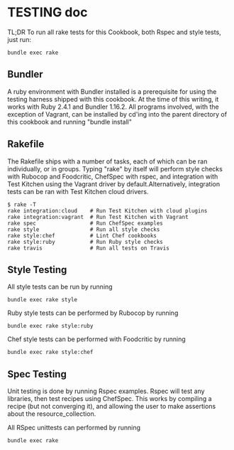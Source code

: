 TESTING doc
========================

TL;DR
To run all rake tests for this Cookbook, both Rspec and style tests, just run:
```
bundle exec rake
```

Bundler
-------
A ruby environment with Bundler installed is a prerequisite for using
the testing harness shipped with this cookbook. At the time of this
writing, it works with Ruby 2.4.1 and Bundler 1.16.2. All programs
involved, with the exception of Vagrant, can be installed by cd'ing
into the parent directory of this cookbook and running "bundle install"

Rakefile
--------
The Rakefile ships with a number of tasks, each of which can be ran
individually, or in groups. Typing "rake" by itself will perform style
checks with Rubocop and Foodcritic, ChefSpec with rspec, and
integration with Test Kitchen using the Vagrant driver by
default.Alternatively, integration tests can be ran with Test Kitchen
cloud drivers.

```
$ rake -T
rake integration:cloud    # Run Test Kitchen with cloud plugins
rake integration:vagrant  # Run Test Kitchen with Vagrant
rake spec                 # Run ChefSpec examples
rake style                # Run all style checks
rake style:chef           # Lint Chef cookbooks
rake style:ruby           # Run Ruby style checks
rake travis               # Run all tests on Travis
```

Style Testing
-------------
All style tests can be run by running
```
bundle exec rake style
```
Ruby style tests can be performed by Rubocop by running
```
bundle exec rake style:ruby
```

Chef style tests can be performed with Foodcritic by running
```
bundle exec rake style:chef
```

Spec Testing
-------------
Unit testing is done by running Rspec examples. Rspec will test any
libraries, then test recipes using ChefSpec. This works by compiling a
recipe (but not converging it), and allowing the user to make
assertions about the resource_collection.

All RSpec unittests can performed by running
```
bundle exec rake 
```
